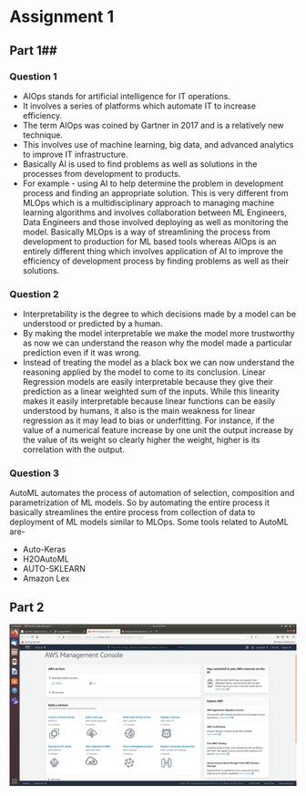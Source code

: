 # Assignment 1
## Part 1##
### Question 1
- AIOps stands for artificial intelligence for IT operations.
- It involves a series of platforms which automate IT to increase efficiency.
- The term AIOps was coined by Gartner in 2017 and is a relatively new technique.
- This involves use of machine learning, big data, and advanced analytics to improve IT infrastructure.
- Basically AI is used to find problems as well as solutions in the processes from development to products.
- For example - using AI to help determine the problem in development process and finding an appropriate solution.
This is very different from MLOps which is a multidisciplinary approach to managing machine learning algorithms and involves collaboration between ML Engineers, Data Engineers and those involved deploying as well as monitoring the model. Basically MLOps is a way of streamlining the process from development to production for ML based tools whereas AIOps is an entirely different thing which involves application of AI to improve the efficiency of development process by finding problems as well as their solutions.
### Question 2
- Interpretability is the degree to which decisions made by a model can be understood or predicted by a human.
- By making the model interpretable we make the model more trustworthy as now we can understand the reason why the model made a particular prediction even if it was wrong.
- Instead of treating the model as a black box we can now understand the reasoning applied by the model to come to its conclusion.
Linear Regression models are easily interpretable because they give their prediction as a linear weighted sum of the inputs. While this linearity makes it easily interpretable because linear functions can be easily understood by humans, it also is the main weakness for linear regression as it may lead to bias or underfitting. For instance, if the value of a numerical feature increase by one unit the output increase by the value of its weight so clearly higher the weight, higher is its correlation with the output.
### Question 3
AutoML automates the process of automation of selection, composition and parametrization of ML models. So by automating the entire process it basically streamlines the entire process from collection of data to deployment of ML models similar to MLOps. Some tools related to AutoML are-
- Auto-Keras
- H2OAutoML
- AUTO-SKLEARN
- Amazon Lex
## Part 2
![Part 2](Part_2.png)
